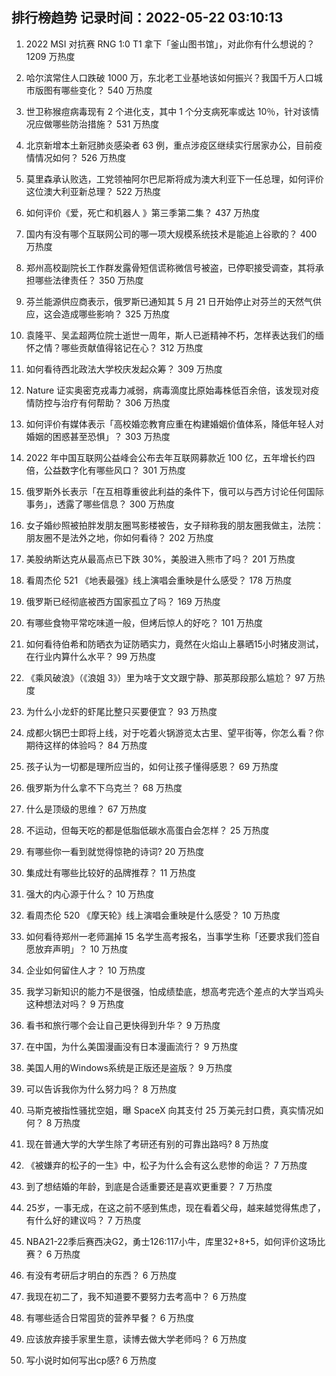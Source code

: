 
## 排行榜趋势 记录时间：2022-05-22 03:10:13
  
  1. 2022 MSI 对抗赛 RNG 1:0 T1 拿下「釜山图书馆」，对此你有什么想说的？ 1209 万热度
    
  2. 哈尔滨常住人口跌破 1000 万，东北老工业基地该如何振兴？我国千万人口城市版图有哪些变化？ 540 万热度
    
  3. 世卫称猴痘病毒现有 2 个进化支，其中 1 个分支病死率或达 10％，针对该情况应做哪些防治措施？ 531 万热度
    
  4. 北京新增本土新冠肺炎感染者 63 例，重点涉疫区继续实行居家办公，目前疫情情况如何？ 526 万热度
    
  5. 莫里森承认败选，工党领袖阿尔巴尼斯将成为澳大利亚下一任总理，如何评价这位澳大利亚新总理？ 522 万热度
    
  6. 如何评价《爱，死亡和机器人 》第三季第二集？ 437 万热度
    
  7. 国内有没有哪个互联网公司的哪一项大规模系统技术是能追上谷歌的？ 400 万热度
    
  8. 郑州高校副院长工作群发露骨短信谎称微信号被盗，已停职接受调查，其将承担哪些法律责任？ 350 万热度
    
  9. 芬兰能源供应商表示，俄罗斯已通知其 5 月 21 日开始停止对芬兰的天然气供应，这会造成哪些影响？ 325 万热度
    
  10. 袁隆平、吴孟超两位院士逝世一周年，斯人已逝精神不朽，怎样表达我们的缅怀之情？哪些贡献值得铭记在心？ 312 万热度
    
  11. 如何看待西北政法大学校庆发起众筹？ 309 万热度
    
  12. Nature 证实奥密克戎毒力减弱，病毒滴度比原始毒株低百余倍，该发现对疫情防控与治疗有何帮助？ 306 万热度
    
  13. 如何评价有媒体表示「高校婚恋教育应重在构建婚姻价值体系，降低年轻人对婚姻的困惑甚至恐惧」？ 303 万热度
    
  14. 2022 年中国互联网公益峰会公布去年互联网募款近 100 亿，五年增长约四倍，公益数字化有哪些风口？ 301 万热度
    
  15. 俄罗斯外长表示「在互相尊重彼此利益的条件下，俄可以与西方讨论任何国际事务」，透露了哪些信息？ 300 万热度
    
  16. 女子婚纱照被拍胖发朋友圈骂影楼被告，女子辩称我的朋友圈我做主，法院：朋友圈不是法外之地，你如何看待？ 202 万热度
    
  17. 美股纳斯达克从最高点已下跌 30%，美股进入熊市了吗？ 201 万热度
    
  18. 看周杰伦 521 《地表最强》线上演唱会重映是什么感受？ 178 万热度
    
  19. 俄罗斯已经彻底被西方国家孤立了吗？ 169 万热度
    
  20. 有哪些食物平常吃味道一般，但烤后惊人的好吃？ 101 万热度
    
  21. 如何看待伯希和防晒衣为证防晒实力，竟然在火焰山上暴晒15小时猪皮测试，在行业内算什么水平？ 99 万热度
    
  22. 《乘风破浪》（《浪姐 3》）里为啥于文文跟宁静、那英那段那么尴尬？ 97 万热度
    
  23. 为什么小龙虾的虾尾比整只买要便宜？ 93 万热度
    
  24. 成都火锅巴士即将上线，对于吃着火锅游览太古里、望平街等，你怎么看？你期待这样的体验吗？ 84 万热度
    
  25. 孩子认为一切都是理所应当的，如何让孩子懂得感恩？ 69 万热度
    
  26. 俄罗斯为什么拿不下乌克兰？ 68 万热度
    
  27. 什么是顶级的思维？ 67 万热度
    
  28. 不运动，但每天吃的都是低脂低碳水高蛋白会怎样？ 25 万热度
    
  29. 有哪些你一看到就觉得惊艳的诗词? 20 万热度
    
  30. 集成灶有哪些比较好的品牌推荐？ 11 万热度
    
  31. 强大的内心源于什么？ 10 万热度
    
  32. 看周杰伦 520 《摩天轮》线上演唱会重映是什么感受？ 10 万热度
    
  33. 如何看待郑州一老师漏掉 15 名学生高考报名，当事学生称「还要求我们签自愿放弃声明」？ 10 万热度
    
  34. 企业如何留住人才？ 10 万热度
    
  35. 我学习新知识的能力不是很强，怕成绩垫底，想高考完选个差点的大学当鸡头这种想法对吗？ 9 万热度
    
  36. 看书和旅行哪个会让自己更快得到升华？ 9 万热度
    
  37. 在中国，为什么美国漫画没有日本漫画流行？ 9 万热度
    
  38. 美国人用的Windows系统是正版还是盗版？ 9 万热度
    
  39. 可以告诉我你为什么努力吗？ 8 万热度
    
  40. 马斯克被指性骚扰空姐，曝 SpaceX 向其支付 25 万美元封口费，真实情况如何？ 8 万热度
    
  41. 现在普通大学的大学生除了考研还有别的可靠出路吗? 8 万热度
    
  42. 《被嫌弃的松子的一生》中，松子为什么会有这么悲惨的命运？ 7 万热度
    
  43. 到了想结婚的年龄，到底是合适重要还是喜欢更重要？ 7 万热度
    
  44. 25岁，一事无成，在这之前不感到焦虑，现在看着父母，越来越觉得焦虑了，有什么好的建议吗？ 7 万热度
    
  45. NBA21-22季后赛西决G2，勇士126:117小牛，库里32+8+5，如何评价这场比赛？ 6 万热度
    
  46. 有没有考研后才明白的东西？ 6 万热度
    
  47. 我现在初二了，我不知道要不要努力去考高中？ 6 万热度
    
  48. 有哪些适合日常囤货的营养早餐？ 6 万热度
    
  49. 应该放弃接手家里生意，读博去做大学老师吗？ 6 万热度
    
  50. 写小说时如何写出cp感? 6 万热度
    